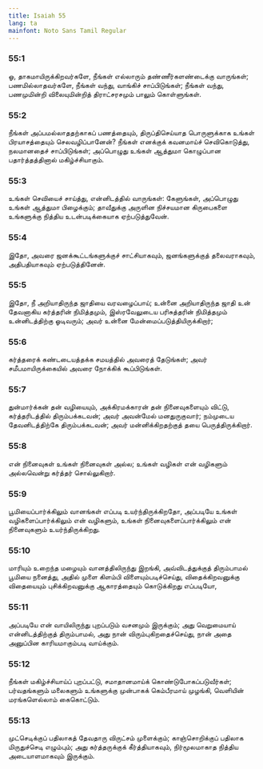 ```yaml
---
title: Isaiah 55
lang: ta
mainfont: Noto Sans Tamil Regular
---
```


###  55:1

ஓ, தாகமாயிருக்கிறவர்களே, நீங்கள் எல்லாரும் தண்ணீர்களண்டைக்கு வாருங்கள்; பணமில்லாதவர்களே, நீங்கள் வந்து, வாங்கிச் சாப்பிடுங்கள்; நீங்கள் வந்து, பணமுமின்றி விலையுமின்றித் திராட்சரசமும் பாலும் கொள்ளுங்கள்.

###  55:2

நீங்கள் அப்பமல்லாததற்காகப் பணத்தையும், திருப்திசெய்யாத பொருளுக்காக உங்கள் பிரயாசத்தையும் செலவழிப்பானேன்? நீங்கள் எனக்குக் கவனமாய்ச் செவிகொடுத்து, நலமானதைச் சாப்பிடுங்கள்; அப்பொழுது உங்கள் ஆத்துமா கொழுப்பான பதார்த்தத்தினால் மகிழ்ச்சியாகும்.

###  55:3

உங்கள் செவியைச் சாய்த்து, என்னிடத்தில் வாருங்கள்: கேளுங்கள், அப்பொழுது உங்கள் ஆத்துமா பிழைக்கும்; தாவீதுக்கு அருளின நிச்சயமான கிருபைகளை உங்களுக்கு நித்திய உடன்படிக்கையாக ஏற்படுத்துவேன்.

###  55:4

இதோ, அவரை ஜனக்கூட்டங்களுக்குச் சாட்சியாகவும், ஜனங்களுக்குத் தலைவராகவும், அதிபதியாகவும் ஏற்படுத்தினேன்.

###  55:5

இதோ, நீ அறியாதிருந்த ஜாதியை வரவழைப்பாய்; உன்னை அறியாதிருந்த ஜாதி உன் தேவனாகிய கர்த்தரின் நிமித்தமும், இஸ்ரவேலுடைய பரிசுத்தரின் நிமித்தமும் உன்னிடத்திற்கு ஓடிவரும்; அவர் உன்னை மேன்மைப்படுத்தியிருக்கிறார்;

###  55:6

கர்த்தரைக் கண்டடையத்தக்க சமயத்தில் அவரைத் தேடுங்கள்; அவர் சமீபமாயிருக்கையில் அவரை நோக்கிக் கூப்பிடுங்கள்.

###  55:7

துன்மார்க்கன் தன் வழியையும், அக்கிரமக்காரன் தன் நினைவுகளையும் விட்டு, கர்த்தரிடத்தில் திரும்பக்கடவன்; அவர் அவன்மேல் மனதுருகுவார்; நம்முடைய தேவனிடத்திற்கே திரும்பக்கடவன்; அவர் மன்னிக்கிறதற்குத் தயை பெருத்திருக்கிறார்.

###  55:8

என் நினைவுகள் உங்கள் நினைவுகள் அல்ல; உங்கள் வழிகள் என் வழிகளும் அல்லவென்று கர்த்தர் சொல்லுகிறார்.

###  55:9

பூமியைப்பார்க்கிலும் வானங்கள் எப்படி உயர்ந்திருக்கிறதோ, அப்படியே உங்கள் வழிகளைப்பார்க்கிலும் என் வழிகளும், உங்கள் நினைவுகளைப்பார்க்கிலும் என் நினைவுகளும் உயர்ந்திருக்கிறது.

###  55:10

மாரியும் உறைந்த மழையும் வானத்திலிருந்து இறங்கி, அவ்விடத்துக்குத் திரும்பாமல் பூமியை நனைத்து, அதில் முளை கிளம்பி விளையும்படிச்செய்து, விதைக்கிறவனுக்கு விதையையும் புசிக்கிறவனுக்கு ஆகாரத்தையும் கொடுக்கிறது எப்படியோ,

###  55:11

அப்படியே என் வாயிலிருந்து புறப்படும் வசனமும் இருக்கும்; அது வெறுமையாய் என்னிடத்திற்குத் திரும்பாமல், அது நான் விரும்புகிறதைச்செய்து, நான் அதை அனுப்பின காரியமாகும்படி வாய்க்கும்.

###  55:12

நீங்கள் மகிழ்ச்சியாய்ப் புறப்பட்டு, சமாதானமாய்க் கொண்டுபோகப்படுவீர்கள்; பர்வதங்களும் மலைகளும் உங்களுக்கு முன்பாகக் கெம்பீரமாய் முழங்கி, வெளியின் மரங்களெல்லாம் கைகொட்டும்.

###  55:13

முட்செடிக்குப் பதிலாகத் தேவதாரு விருட்சம் முளைக்கும்; காஞ்சொறிக்குப் பதிலாக மிருதுச்செடி எழும்பும்; அது கர்த்தருக்குக் கீர்த்தியாகவும், நிர்மூலமாகாத நித்திய அடையாளமாகவும் இருக்கும்.

